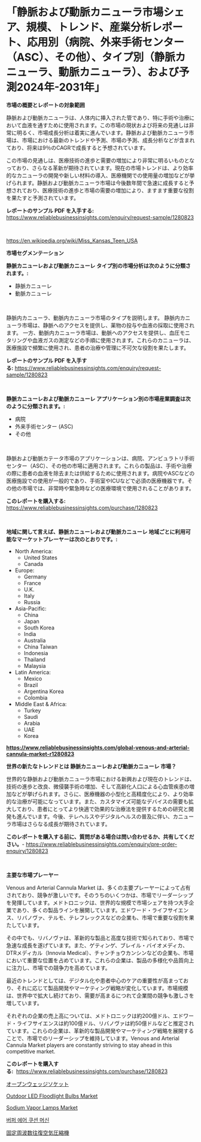 <p><h1>「静脈および動脈カニューラ市場シェア、規模、トレンド、産業分析レポート、応用別（病院、外来手術センター（ASC）、その他）、タイプ別（静脈カニューラ、動脈カニューラ）、および予測2024年-2031年」</h1></p><p><strong>市場の概要とレポートの対象範囲</strong></p>
<p><p>静脈および動脈カニューラは、人体内に挿入された管であり、特に手術や治療において血液を通すために使用されます。この市場の現状および将来の見通しは非常に明るく、市場成長分析は着実に進んでいます。静脈および動脈カニューラ市場は、市場における最新のトレンドや予測、市場の予測、成長分析などが含まれており、将来は9％のCAGRで成長すると予想されています。</p><p>この市場の見通しは、医療技術の進歩と需要の増加により非常に明るいものとなっており、さらなる革新が期待されています。現在の市場トレンドは、より効率的なカニューラの開発や新しい材料の導入、医療機関での使用量の増加などが挙げられます。静脈および動脈カニューラ市場は今後数年間で急速に成長すると予想されており、医療技術の進歩と市場の需要の増加により、ますます重要な役割を果たすと予測されています。</p></p>
<p><strong>レポートのサンプル PDF を入手する:</strong> <a href="https://www.reliablebusinessinsights.com/enquiry/request-sample/1280823">https://www.reliablebusinessinsights.com/enquiry/request-sample/1280823</a></p>
<p>&nbsp;</p>
<p><a href="https://en.wikipedia.org/wiki/Miss_Kansas_Teen_USA">https://en.wikipedia.org/wiki/Miss_Kansas_Teen_USA</a></p>
<p><strong>市場セグメンテーション</strong></p>
<p><strong>静脈カニューレおよび動脈カニューレ タイプ別の市場分析は次のように分類されます。:</strong></p>
<p><ul><li>静脈カニューレ</li><li>動脈カニューレ</li></ul></p>
<p>&nbsp;</p>
<p><p>静脈内カニューラ、動脈内カニューラ市場のタイプを説明します。 静脈内カニューラ市場は、静脈へのアクセスを提供し、薬物の投与や血液の採取に使用されます。 一方、動脈内カニューラ市場は、動脈へのアクセスを提供し、血圧モニタリングや血液ガスの測定などの手順に使用されます。これらのカニューラは、医療施設で頻繁に使用され、患者の治療や管理に不可欠な役割を果たします。</p></p>
<p><strong>レポートのサンプル PDF を入手する:</strong>&nbsp;<a href="https://www.reliablebusinessinsights.com/enquiry/request-sample/1280823">https://www.reliablebusinessinsights.com/enquiry/request-sample/1280823</a></p>
<p>&nbsp;</p>
<p><strong> 静脈カニューレおよび動脈カニューレ アプリケーション別の市場産業調査は次のように分類されます。:</strong></p>
<p><ul><li>病院</li><li>外来手術センター (ASC)</li><li>その他</li></ul></p>
<p>&nbsp;</p>
<p><p>静脈および動脈カテータ市場のアプリケーションは、病院、アンビュラトリ手術センター（ASC）、その他の市場に適用されます。これらの製品は、手術や治療の際に患者の血液を除去または供給するために使用されます。病院やASCなどの医療施設での使用が一般的であり、手術室やICUなどで必須の医療機器です。その他の市場では、非常時や緊急時などの医療環境で使用されることがあります。</p></p>
<p><strong>このレポートを購入する:</strong>&nbsp; <a href="https://www.reliablebusinessinsights.com/purchase/1280823">https://www.reliablebusinessinsights.com/purchase/1280823</a></p>
<p>&nbsp;</p>
<p><strong>地域に関して言えば、静脈カニューレおよび動脈カニューレ 地域ごとに利用可能なマーケットプレーヤーは次のとおりです。:</strong></p>
<p><ul>
    <li>
        North America:
        <ul>
            <li>United States</li>
            <li>Canada</li>
        </ul>
    </li>
    <li>
        Europe:
        <ul>
            <li>Germany</li>
            <li>France</li>
            <li>U.K.</li>
            <li>Italy</li>
            <li>Russia</li>
        </ul>
    </li>
    <li>
        Asia-Pacific:
        <ul>
            <li>China</li>
            <li>Japan</li>
            <li>South Korea</li>
            <li>India</li>
            <li>Australia</li>
            <li>China Taiwan</li>
            <li>Indonesia</li>
            <li>Thailand</li>
            <li>Malaysia</li>
        </ul>
    </li>
    <li>
        Latin America:
        <ul>
            <li>Mexico</li>
            <li>Brazil</li>
            <li>Argentina Korea</li>
            <li>Colombia</li>
        </ul>
    </li>
    <li>
        Middle East & Africa:
        <ul>
            <li>Turkey</li>
            <li>Saudi</li>
            <li>Arabia</li>
            <li>UAE</li>
            <li>Korea</li>
        </ul>
    </li>
    </ul></p>
<p><strong><a href="https://www.reliablebusinessinsights.com/global-venous-and-arterial-cannula-market-r1280823">https://www.reliablebusinessinsights.com/global-venous-and-arterial-cannula-market-r1280823</a></strong>&nbsp;</p>
<p><strong>世界の新たなトレンドとは 静脈カニューレおよび動脈カニューレ 市場？</strong></p>
<p><p>世界的な静脈および動脈カニューラ市場における新興および現在のトレンドは、技術の進歩と改良、微侵襲手術の増加、そして高齢化人口による心血管疾患の増加などが挙げられます。さらに、医療機器の小型化と高精度化により、より効率的な治療が可能になっています。また、カスタマイズ可能なデバイスの需要も拡大しており、患者にとってより快適で効果的な治療法を提供するための研究と開発も進んでいます。今後、テレヘルスやデジタルヘルスの普及に伴い、カニューラ市場はさらなる成長が期待されています。</p></p>
<p><strong>このレポートを購入する前に、質問がある場合は問い合わせるか、共有してください。</strong>- <a href="https://www.reliablebusinessinsights.com/enquiry/pre-order-enquiry/1280823">https://www.reliablebusinessinsights.com/enquiry/pre-order-enquiry/1280823</a></p>
<p>&nbsp;</p>
<p><strong>主要な市場プレーヤー</strong></p>
<p><p>Venous and Arterial Cannula Market は、多くの主要プレーヤーによって占有されており、競争が激しいです。そのうちのいくつかは、市場でリーダーシップを発揮しています。メドトロニックは、世界的な規模で市場シェアを持つ大手企業であり、多くの製品ラインを展開しています。エドワード・ライフサイエンス、リバノヴァ、テルモ、テレフレックスなどの企業も、市場で重要な役割を果たしています。</p><p>その中でも、リバノヴァは、革新的な製品と高度な技術で知られており、市場で急速な成長を遂げています。また、ゲティンゲ、ブレイル・バイオメディカ、DTRメディカル（Innovia Medical）、チャンチョウカンシンなどの企業も、市場において重要な位置を占めています。これらの企業は、製品の多様化や品質向上に注力し、市場での競争力を高めています。</p><p>最近のトレンドとしては、デジタル化や患者中心のケアの重要性が高まっており、それに応じて製品開発やマーケティング戦略が変化しています。市場規模は、世界中で拡大し続けており、需要が高まるにつれて企業間の競争も激しさを増しています。</p><p>それぞれの企業の売上高については、メドトロニックは約200億ドル、エドワード・ライフサイエンスは約100億ドル、リバノヴァは約50億ドルなどと推定されています。これらの企業は、革新的な製品開発やマーケティング戦略を展開することで、市場でのリーダーシップを維持しています。Venous and Arterial Cannula Market players are constantly striving to stay ahead in this competitive market.</p></p>
<p><strong>このレポートを購入する:</strong>&nbsp;&nbsp;<a href="https://www.reliablebusinessinsights.com/purchase/1280823">https://www.reliablebusinessinsights.com/purchase/1280823</a></p>
<p><p><a href="https://github.com/MosesSpinka1914/Market-Research-Report-List-2/blob/main/9009881146127.md">オープンウェッジソケット</a></p><p><a href="https://github.com/indrystar/Market-Research-Report-List-3/blob/main/outdoor-led-floodlight-bulbs-market.md">Outdoor LED Floodlight Bulbs Market</a></p><p><a href="https://github.com/AKSHATREPORTPRIME/Market-Research-Report-List-5/blob/main/sodium-vapor-lamps-market.md">Sodium Vapor Lamps Market</a></p><p><a href="https://medium.com/@jerrodhilll68/%EB%B2%84%ED%8D%BC-%EC%97%90%EC%96%B4-%EC%BF%A0%EC%85%98-%EA%B8%B0%EA%B3%84-%EC%8B%9C%EC%9E%A5-%EC%A0%84%EB%A7%9D-%EC%99%84%EB%B2%BD%ED%95%9C-%EC%82%B0%EC%97%85-%EB%B6%84%EC%84%9D-2024-2031-84840d0b5a5f">버퍼 에어 쿠션 머신</a></p><p><a href="https://medium.com/@jaylonlesch1993/%E4%B8%96%E7%95%8C%E3%81%AE%E5%9B%BA%E5%AE%9A%E5%91%A8%E6%B3%A2%E6%95%B0%E5%BE%80%E5%BE%A9%E7%A9%BA%E6%B0%97%E5%9C%A7%E7%B8%AE%E6%A9%9F%E5%B8%82%E5%A0%B4%E3%81%AE%E5%8C%85%E6%8B%AC%E7%9A%84%E3%81%AA%E5%88%86%E6%9E%90-%E6%88%90%E9%95%B7%E3%83%88%E3%83%AC%E3%83%B3%E3%83%89-%E5%B8%82%E5%A0%B4%E4%BA%88%E6%B8%AC-2024%E5%B9%B4-2031%E5%B9%B4-0511ba43d7d6">固定周波数往復空気圧縮機</a></p></p>